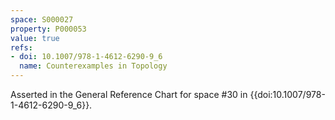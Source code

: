 ```yaml
---
space: S000027
property: P000053
value: true
refs:
- doi: 10.1007/978-1-4612-6290-9_6
  name: Counterexamples in Topology
---
```


Asserted in the General Reference Chart for space #30 in
{{doi:10.1007/978-1-4612-6290-9_6}}.
